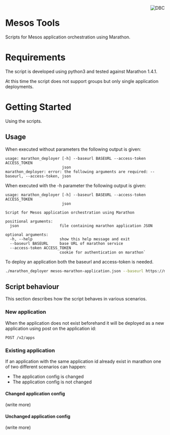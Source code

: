 <img src="http://www.dbc.dk/logo.png" alt="DBC" title="DBC" align="right">

# Mesos Tools

Scripts for Mesos application orchestration using Marathon.

# Requirements

The script is developed using python3 and tested against Marathon 1.4.1.

At this time the script does not support groups but only single application deployments.

# Getting Started

Using the scripts.

## Usage

When executed without parameters the following output is given:

    usage: marathon_deployer [-h] --baseurl BASEURL --access-token ACCESS_TOKEN
                             json
    marathon_deployer: error: the following arguments are required: --baseurl, --access-token, json

When executed with the -h parameter the following output is given:
    
    usage: marathon_deployer [-h] --baseurl BASEURL --access-token ACCESS_TOKEN
                             json
    
    Script for Mesos application orchestration using Marathon
    
    positional arguments:
      json                  file containing marathon application JSON
    
    optional arguments:
      -h, --help            show this help message and exit
      --baseurl BASEURL     base URL of marathon service
      --access-token ACCESS_TOKEN
                            cookie for authentication on marathon`

To deploy an application both the baseurl and access-token is needed. 

```bash
./marathon_deployer mesos-marathon-application.json --baseurl https://marathon.host.com:8443 --access-token my_secret_access_token
```

## Script behaviour

This section describes how the script behaves in various scenarios.

### New application

When the application does not exist beforehand it will be deployed as a new application using post on the application id:

    POST /v2/apps

### Existing application

If an application with the same application id already exist in marathon one of two different scenarios can happen:
 - The application config is changed 
 - The application config is not changed

#### Changed application config

(write more)

#### Unchanged application config

(write more)
